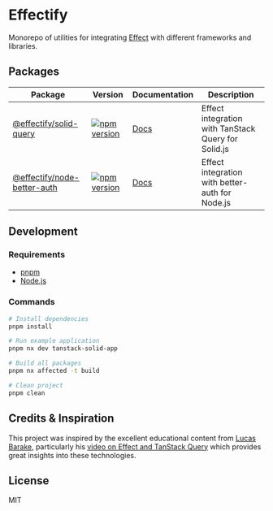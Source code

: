 # Effectify

Monorepo of utilities for integrating [Effect](https://effect.website/) with different frameworks and libraries.

## Packages

| Package | Version | Documentation | Description |
|---------|---------|---------------|-------------|
| [@effectify/solid-query](https://www.npmjs.com/package/@effectify/solid-query) | [![npm version](https://img.shields.io/npm/v/@effectify/solid-query.svg)](https://www.npmjs.com/package/@effectify/solid-query) | [Docs](./packages/solid/query/README.md) | Effect integration with TanStack Query for Solid.js |
| [@effectify/node-better-auth](https://www.npmjs.com/package/@effectify/node-better-auth) | [![npm version](https://img.shields.io/npm/v/@effectify/node-better-auth.svg)](https://www.npmjs.com/package/@effectify/node-better-auth) | [Docs](./packages/node/better-auth/README.md) | Effect integration with better-auth for Node.js |

## Development

### Requirements

- [pnpm](https://pnpm.io/)
- [Node.js](https://nodejs.org/)

### Commands

```bash
# Install dependencies
pnpm install

# Run example application
pnpm nx dev tanstack-solid-app

# Build all packages
pnpm nx affected -t build

# Clean project
pnpm clean
```

## Credits & Inspiration

This project was inspired by the excellent educational content from [Lucas Barake](https://www.youtube.com/@lucas-barake), particularly his [video on Effect and TanStack Query](https://www.youtube.com/watch?v=zl4w3BQAoJM&t=1011s) which provides great insights into these technologies.

## License

MIT
